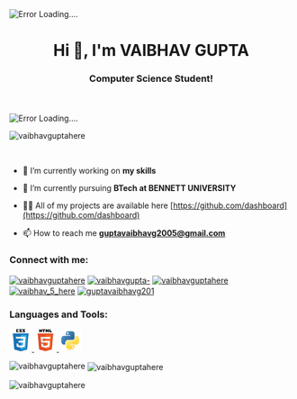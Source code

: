 <img alt="Error Loading...." width="1200" height="450" src="https://static.wikia.nocookie.net/politicsandwar/images/6/64/Error_404_Flag.gif/revision/latest?cb=20200413060843">
<h1 align="center">Hi 👋, I'm VAIBHAV GUPTA</h1>
<h3 align="center">Computer Science Student!</h3>
<br>
<br>
<img align="center" alt="Error Loading...." width="400" height="400" src="https://firstfloor.agency/wp-content/uploads/2022/06/440-Converted-2048x1606.png">

<p align="left"> <img src="https://komarev.com/ghpvc/?username=vaibhavguptahere&label=Profile%20views&color=0e75b6&style=flat" alt="vaibhavguptahere" /> </p>

<p align="left"> <a href="https://twitter.com/" target="blank"><img src="https://img.shields.io/twitter/follow/?logo=twitter&style=for-the-badge" alt="" /></a> </p>

- 🔭 I’m currently working on **my skills**

- 🌱 I’m currently pursuing **BTech at BENNETT UNIVERSITY**

- 👨‍💻 All of my projects are available here [https://github.com/dashboard](https://github.com/dashboard)

- 📫 How to reach me **guptavaibhavg2005@gmail.com**

<h3 align="left">Connect with me:</h3>
<p align="left">
<a href="https://codepen.io/vaibhavguptahere" target="blank"><img align="center" src="https://raw.githubusercontent.com/rahuldkjain/github-profile-readme-generator/master/src/images/icons/Social/codepen.svg" alt="vaibhavguptahere" height="30" width="40" /></a>
<a href="https://linkedin.com/in/vaibhavgupta-" target="blank"><img align="center" src="https://raw.githubusercontent.com/rahuldkjain/github-profile-readme-generator/master/src/images/icons/Social/linked-in-alt.svg" alt="vaibhavgupta-" height="30" width="40" /></a>
<a href="https://kaggle.com/vaibhavguptahere" target="blank"><img align="center" src="https://raw.githubusercontent.com/rahuldkjain/github-profile-readme-generator/master/src/images/icons/Social/kaggle.svg" alt="vaibhavguptahere" height="30" width="40" /></a>
<a href="https://www.codechef.com/users/vaibhav_5_here" target="blank"><img align="center" src="https://cdn.jsdelivr.net/npm/simple-icons@3.1.0/icons/codechef.svg" alt="vaibhav_5_here" height="30" width="40" /></a>
<a href="https://www.hackerrank.com/guptavaibhavg201" target="blank"><img align="center" src="https://raw.githubusercontent.com/rahuldkjain/github-profile-readme-generator/master/src/images/icons/Social/hackerrank.svg" alt="guptavaibhavg201" height="30" width="40" /></a>
</p>

<h3 align="left">Languages and Tools:</h3>
<p align="left"> <a href="https://www.w3schools.com/css/" target="_blank" rel="noreferrer"> <img src="https://raw.githubusercontent.com/devicons/devicon/master/icons/css3/css3-original-wordmark.svg" alt="css3" width="40" height="40"/> </a> <a href="https://www.w3.org/html/" target="_blank" rel="noreferrer"> <img src="https://raw.githubusercontent.com/devicons/devicon/master/icons/html5/html5-original-wordmark.svg" alt="html5" width="40" height="40"/> </a> <a href="https://www.python.org" target="_blank" rel="noreferrer"> <img src="https://raw.githubusercontent.com/devicons/devicon/master/icons/python/python-original.svg" alt="python" width="40" height="40"/> </a> </p>

<p><img align="left" src="https://github-readme-stats.vercel.app/api/top-langs?username=vaibhavguptahere&show_icons=true&locale=en&layout=compact" alt="vaibhavguptahere" /></p>

<p>&nbsp;<img align="center" src="https://github-readme-stats.vercel.app/api?username=vaibhavguptahere&show_icons=true&locale=en" alt="vaibhavguptahere" /></p>

<p><img align="center" src="https://github-readme-streak-stats.herokuapp.com/?user=vaibhavguptahere&" alt="vaibhavguptahere" /></p>
